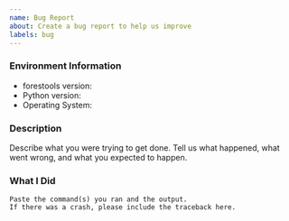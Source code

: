 ```yaml
---
name: Bug Report
about: Create a bug report to help us improve
labels: bug
---
```


<!-- Please search existing issues to avoid creating duplicates. -->

### Environment Information

-   forestools version:
-   Python version:
-   Operating System:

### Description

Describe what you were trying to get done.
Tell us what happened, what went wrong, and what you expected to happen.

### What I Did

```
Paste the command(s) you ran and the output.
If there was a crash, please include the traceback here.
```
